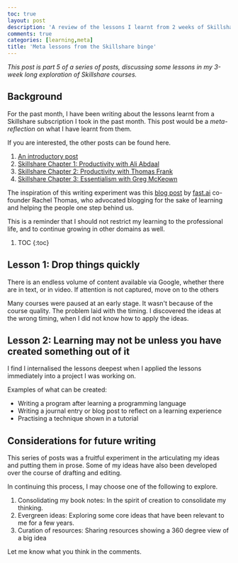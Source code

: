```yaml
---
toc: true
layout: post
description: 'A review of the lessons I learnt from 2 weeks of Skillshare'
comments: true
categories: [learning,meta]
title: 'Meta lessons from the Skillshare binge'
---
```


*This post is part 5 of a series of posts, discussing some lessons in my 3-week long exploration of Skillshare courses.*

## Background

For the past month, I have been writing about the lessons learnt from a Skillshare subscription I took in the past month. This post would be a *meta-reflection* on what I have learnt from them.

If you are interested, the other posts can be found here.
1. [An introductory post](https://christophertkl.github.io/blog.skylight/learning/leisure/skillshare/2021/06/13/skillshare0.html)
2. [Skillshare Chapter 1: Productivity with Ali Abdaal](https://christophertkl.github.io/blog.skylight/learning/2021/06/16/skillshare1.html)
3. [Skillshare Chapter 2: Productivity with Thomas Frank](https://christophertkl.github.io/blog.skylight/learning/2021/06/20/skillshare2.html)
4. [Skillshare Chapter 3: Essentialism with Greg McKeown](https://christophertkl.github.io/blog.skylight/learning/2021/06/23/skillshare3.html)

The inspiration of this writing experiment was this [blog post](https://medium.com/@racheltho/why-you-yes-you-should-blog-7d2544ac1045) by [fast.ai](http://fast.ai) co-founder Rachel Thomas, who advocated blogging for the sake of learning and helping the people one step behind us.

This is a reminder that I should not restrict my learning to the professional life, and to continue growing in other domains as well.

1. TOC
{:toc}

## Lesson 1: Drop things quickly

There is an endless volume of content available via Google, whether there are in text, or in video. If attention is not captured, move on to the others

Many courses were paused at an early stage. It wasn't because of the course quality. The problem laid with the timing. I discovered the ideas at the wrong timing, when I did not know how to apply the ideas.

## Lesson 2: Learning may not be unless you have created something out of it

I find I internalised the lessons deepest when I applied the lessons immediately into a project I was working on.

Examples of what can be created:

- Writing a program after learning a programming language
- Writing a journal entry or blog post to reflect on a learning experience
- Practising a technique shown in a tutorial

## Considerations for future writing

This series of posts was a fruitful experiment in the articulating my ideas and putting them in prose. Some of my ideas have also been developed over the course of drafting and editing.

In continuing this process, I may choose one of the following to explore.

1. Consolidating my book notes: In the spirit of creation to consolidate my thinking.
2. Evergreen ideas: Exploring some core ideas that have been relevant to me for a few years.
3. Curation of resources: Sharing resources showing a 360 degree view of a big idea

Let me know what you think in the comments.
